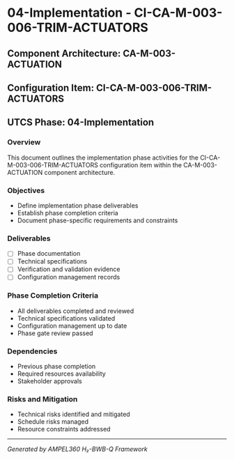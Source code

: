 # 04-Implementation - CI-CA-M-003-006-TRIM-ACTUATORS

## Component Architecture: CA-M-003-ACTUATION
## Configuration Item: CI-CA-M-003-006-TRIM-ACTUATORS
## UTCS Phase: 04-Implementation

### Overview
This document outlines the implementation phase activities for the CI-CA-M-003-006-TRIM-ACTUATORS configuration item within the CA-M-003-ACTUATION component architecture.

### Objectives
- Define implementation phase deliverables
- Establish phase completion criteria
- Document phase-specific requirements and constraints

### Deliverables
- [ ] Phase documentation
- [ ] Technical specifications
- [ ] Verification and validation evidence
- [ ] Configuration management records

### Phase Completion Criteria
- All deliverables completed and reviewed
- Technical specifications validated
- Configuration management up to date
- Phase gate review passed

### Dependencies
- Previous phase completion
- Required resources availability
- Stakeholder approvals

### Risks and Mitigation
- Technical risks identified and mitigated
- Schedule risks managed
- Resource constraints addressed

---
*Generated by AMPEL360 H₂-BWB-Q Framework*
